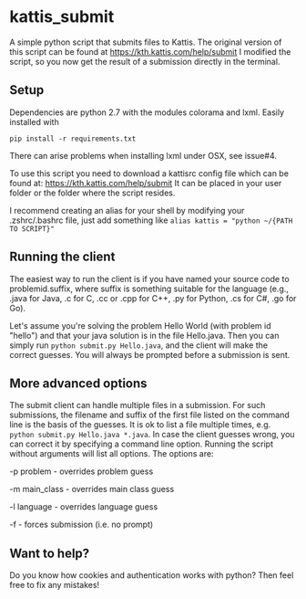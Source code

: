 # kattis_submit
A simple python script that submits files to Kattis.
The original version of this script can be found at https://kth.kattis.com/help/submit
I modified the script, so you now get the result of a submission directly in the terminal.

## Setup
Dependencies are python 2.7 with the modules colorama and lxml. Easily installed with

`pip install -r requirements.txt`

There can arise problems when installing lxml under OSX, see issue#4.

To use this script you need to download a kattisrc config file which can be found at: https://kth.kattis.com/help/submit
It can be placed in your user folder or the folder where the script resides.

I recommend creating an alias for your shell by modifying your .zshrc/.bashrc file, just add something like
`alias kattis = "python ~/{PATH TO SCRIPT}"`

## Running the client
The easiest way to run the client is if you have named your source code to problemid.suffix, where suffix is something suitable for the language (e.g., .java for Java, .c for C, .cc or .cpp for C++, .py for Python, .cs for C#, .go for Go).

Let's assume you're solving the problem Hello World (with problem id "hello") and that your java solution is in the file Hello.java. Then you can simply run `python submit.py Hello.java`, and the client will make the correct guesses. You will always be prompted before a submission is sent.

## More advanced options
The submit client can handle multiple files in a submission. For such submissions, the filename and suffix of the first file listed on the command line is the basis of the guesses. It is ok to list a file multiple times, e.g. `python submit.py Hello.java *.java`.
In case the client guesses wrong, you can correct it by specifying a command line option. Running the script without arguments will list all options. The options are:

-p problem - overrides problem guess

-m main_class - overrides main class guess

-l language - overrides language guess

-f - forces submission (i.e. no prompt)

## Want to help?
Do you know how cookies and authentication works with python? Then feel free to fix any mistakes!

